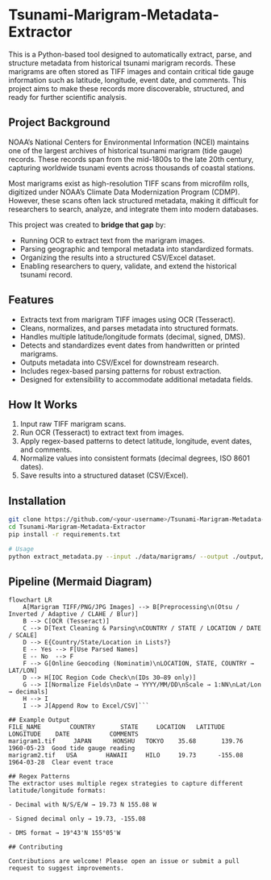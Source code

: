# Tsunami-Marigram-Metadata-Extractor

This is a Python-based tool designed to automatically extract, parse, and structure metadata from historical tsunami marigram records. These marigrams are often stored as TIFF images and contain critical tide gauge information such as latitude, longitude, event date, and comments. This project aims to make these records more discoverable, structured, and ready for further scientific analysis.

## Project Background
NOAA’s National Centers for Environmental Information (NCEI) maintains one of the largest archives of historical tsunami marigram (tide gauge) records. These records span from the mid-1800s to the late 20th century, capturing worldwide tsunami events across thousands of coastal stations.  

Most marigrams exist as high-resolution TIFF scans from microfilm rolls, digitized under NOAA’s Climate Data Modernization Program (CDMP). However, these scans often lack structured metadata, making it difficult for researchers to search, analyze, and integrate them into modern databases.  

This project was created to **bridge that gap** by:
- Running OCR to extract text from the marigram images.
- Parsing geographic and temporal metadata into standardized formats.
- Organizing the results into a structured CSV/Excel dataset.
- Enabling researchers to query, validate, and extend the historical tsunami record.


## Features
-  Extracts text from marigram TIFF images using OCR (Tesseract).
-  Cleans, normalizes, and parses metadata into structured formats.
-  Handles multiple latitude/longitude formats (decimal, signed, DMS).
-  Detects and standardizes event dates from handwritten or printed marigrams.
-  Outputs metadata into CSV/Excel for downstream research.
-  Includes regex-based parsing patterns for robust extraction.
-  Designed for extensibility to accommodate additional metadata fields.

## How It Works
1. Input raw TIFF marigram scans.
2. Run OCR (Tesseract) to extract text from images.
3. Apply regex-based patterns to detect latitude, longitude, event dates, and comments.
4. Normalize values into consistent formats (decimal degrees, ISO 8601 dates).
5. Save results into a structured dataset (CSV/Excel).

## Installation
```bash
git clone https://github.com/<your-username>/Tsunami-Marigram-Metadata-Extractor.git
cd Tsunami-Marigram-Metadata-Extractor
pip install -r requirements.txt

# Usage
python extract_metadata.py --input ./data/marigrams/ --output ./output/metadata.csv
```

## Pipeline (Mermaid Diagram)
```mermaid
flowchart LR
    A[Marigram TIFF/PNG/JPG Images] --> B[Preprocessing\n(Otsu / Inverted / Adaptive / CLAHE / Blur)]
    B --> C[OCR (Tesseract)]
    C --> D[Text Cleaning & Parsing\nCOUNTRY / STATE / LOCATION / DATE / SCALE]
    D --> E{Country/State/Location in Lists?}
    E -- Yes --> F[Use Parsed Names]
    E -- No  --> F
    F --> G[Online Geocoding (Nominatim)\nLOCATION, STATE, COUNTRY → LAT/LON]
    D --> H[IOC Region Code Check\n(IDs 30–89 only)]
    G --> I[Normalize Fields\nDate → YYYY/MM/DD\nScale → 1:NN\nLat/Lon → decimals]
    H --> I
    I --> J[Append Row to Excel/CSV]```

## Example Output
FILE_NAME	     COUNTRY	   STATE	 LOCATION	LATITUDE	LONGITUDE	 DATE	        COMMENTS
marigram1.tif	  JAPAN	     HONSHU	  TOKYO	   35.68	   139.76	 1960-05-23	 Good tide gauge reading
marigram2.tif 	USA	       HAWAII	  HILO	   19.73	  -155.08	 1964-03-28	 Clear event trace

## Regex Patterns
The extractor uses multiple regex strategies to capture different latitude/longitude formats:

- Decimal with N/S/E/W → 19.73 N 155.08 W

- Signed decimal only → 19.73, -155.08

- DMS format → 19°43'N 155°05'W

## Contributing

Contributions are welcome! Please open an issue or submit a pull request to suggest improvements.



